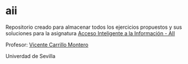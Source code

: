 # aii

Repositorio creado para almacenar todos los ejercicios propuestos y sus soluciones para la asignatura
<a href="http://www.lsi.us.es/docencia/pagina_asignatura.php?id=119&cur=2019">Acceso Inteligente a la Información - AII</a>

Profesor: <a href="http://www.lsi.us.es/~carrillo/">Vicente Carrillo Montero</a>

Univerdad de Sevilla

